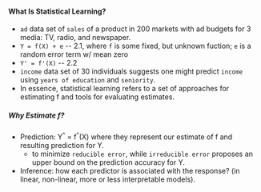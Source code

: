 #### What Is Statistical Learning?

* `ad` data set of `sales` of a product in 200 markets with ad budgets for 3 media: TV, radio, and newspaper.
* `Y = f(X) + e` -- 2.1, where `f` is some fixed, but unknown fuction; `e` is a random error term w/ mean zero 
* `Y' = f'(X)` -- 2.2
* `income` data set of 30 individuals suggests one might predict `income` using `years of education` and `seniority`.
* In essence, statistical learning refers to a set of approaches for estimating f and tools for evaluating estimates.

##### Why Estimate f?

* Prediction: Y<sup>^</sup> = f<sup>^</sup>(X) where they represent our estimate of f and resulting prediction for Y.
  * to minimize `reducible error`, while `irreducible error` proposes an upper bound on the prediction accuracy for Y.
* Inference: how each predictor is associated with the response? (in linear, non-linear, more or less interpretable models).

